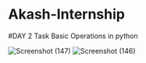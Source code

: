 # Akash-Internship



#DAY 2 Task
Basic Operations in python

![Screenshot (147)](https://user-images.githubusercontent.com/80144685/119767870-55b26c00-bed5-11eb-9967-6f59128c529b.png)
![Screenshot (146)](https://user-images.githubusercontent.com/80144685/119767876-577c2f80-bed5-11eb-91ee-64ff1f7dd54c.png)

